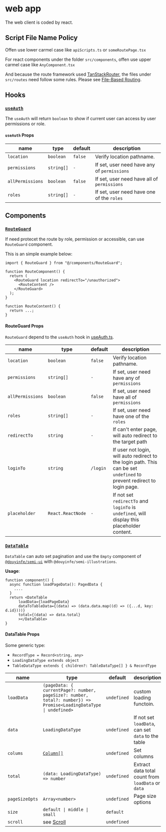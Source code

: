 # web app

The web client is coded by react.

## Script File Name Policy

Offen use lower carmel case like `apiScripts.ts` or `someRoutePage.tsx`

For react components under the folder `src/components`, offen use upper carmel case like `AnyComponent.tsx`

And because the route framework used [TanStackRouter](https://tanstack.com/router/latest/docs/framework/react/overview), the files under `src/routes` need follow some rules. Please see [File-Based Routing](https://tanstack.com/router/latest/docs/framework/react/routing/file-based-routing).

## Hooks

### [`useAuth`](./src/hooks/useAuth.ts)

The `useAuth` will return `boolean` to show if current user can access by user permissions or role.

#### `useAuth` Props

| name             | type       | default | description                                 |
| ---------------- | ---------- | ------- | ------------------------------------------- |
| `location`       | `boolean`  | `false` | Verify location pathname.                   |
| `permissions`    | `string[]` | `-`     | If set, user need have any of `permissions` |
| `allPermissions` | `boolean`  | `false` | If set, user need have all of `permissions` |
| `roles`          | `string[]` | `-`     | If set, user need have one of the `roles`   |

## Components

### [`RouteGuard`](./src/components/RouteGuard/index.tsx)

If need protecet the route by role, permission or accessible, can use `RouteGuard` component.

This is an simple example below:

```tsx
import { RouteGuard } from "@/components/RouteGuard";

function RouteComponent() {
  return (
    <RouteGuard location redirectTo="/unauthorized">
      <RouteContent />
    </RouteGuard>
  );
}

function RouteContent() {
  return ...;
}
```

#### RouteGuard Props

`RouteGuard` depend to the `useAuth` hook in [useAuth.ts](./src/hooks/useAuth.ts).

| name             | type              | default  | description                                                                                                             |
| ---------------- | ----------------- | -------- | ----------------------------------------------------------------------------------------------------------------------- |
| `location`       | `boolean`         | `false`  | Verify location pathname.                                                                                               |
| `permissions`    | `string[]`        | `-`      | If set, user need have any of `permissions`                                                                             |
| `allPermissions` | `boolean`         | `false`  | If set, user need have all of `permissions`                                                                             |
| `roles`          | `string[]`        | `-`      | If set, user need have one of the `roles`                                                                               |
| `redirectTo`     | `string`          | `-`      | If can't enter page, will auto redirect to the target path                                                              |
| `loginTo`        | `string`          | `/login` | If user not login, will auto redirect to the login path. This can be set `undefined` to prevent redirect to login page. |
| `placeholder`    | `React.ReactNode` | `-`      | If not set `redirectTo` and `loginTo` is `undefined`, will display this placeholder content.                            |

### [`DataTable`](./src/components/DataTable/index.tsx)

`DataTable` can auto set pagination and use the `Empty` component of [`@douyinfe/semi-ui`](https://semi.design/zh-CN/) with `@douyinfe/semi-illustrations`.

**Usage**:

```tsx
function component() {
  async function loadPageData(): PagedData {
    ....
  }
  return <DateTable 
      loadData={loadPageData}
      dataToTableData={(data) => (data.data.map((d) => ({...d, key: d.id})))}
      total={(data) => data.total}
      ></DataTable>
}
```

#### DataTable Props

Some generic type:

- `RecordType = Record<string, any>`
- `LoadingDataType extends object`
- `TableDataType extends { children?: TableDataType[] } & RecordType`

| name | type | default | description |
| - | - | - | - |
|`loadData`|`(pageData: { currentPage?: number, pageSize?: number, total?: number}) => Promise<LoadingDataType \| undefined>`|`undefined`|custom loading functoin.|
|`data`|`LoadingDataType`|`undefined`|If not set `loadData`, can set `data` to the table|
|`colums`|[`Column[]`](https://semi.design/zh-CN/show/table#column)|`undefined`|Set columns|
|`total`|`(data: LoadingDataType) => number`|`undefined`|Extract data total count from `loadData` or `data`|
|`pageSizeOpts`|`Array<number>`|`undefined`|Page size options|
|`size`|`default \| middle \| small`|`default`||
|`scroll`|see [Scroll](https://semi.design/zh-CN/show/table#scroll)|`undefined`||
